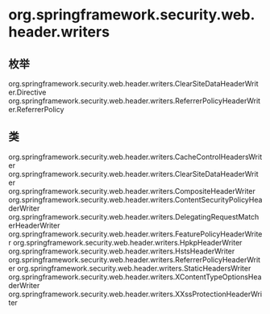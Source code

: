 # org.springframework.security.web.header.writers

## 枚举

org.springframework.security.web.header.writers.ClearSiteDataHeaderWriter.Directive
org.springframework.security.web.header.writers.ReferrerPolicyHeaderWriter.ReferrerPolicy

## 类

org.springframework.security.web.header.writers.CacheControlHeadersWriter
org.springframework.security.web.header.writers.ClearSiteDataHeaderWriter
org.springframework.security.web.header.writers.CompositeHeaderWriter
org.springframework.security.web.header.writers.ContentSecurityPolicyHeaderWriter
org.springframework.security.web.header.writers.DelegatingRequestMatcherHeaderWriter
org.springframework.security.web.header.writers.FeaturePolicyHeaderWriter
org.springframework.security.web.header.writers.HpkpHeaderWriter
org.springframework.security.web.header.writers.HstsHeaderWriter
org.springframework.security.web.header.writers.ReferrerPolicyHeaderWriter
org.springframework.security.web.header.writers.StaticHeadersWriter
org.springframework.security.web.header.writers.XContentTypeOptionsHeaderWriter
org.springframework.security.web.header.writers.XXssProtectionHeaderWriter




